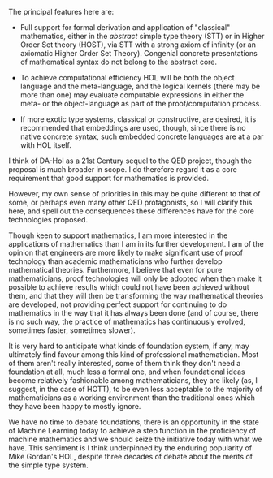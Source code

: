 The principal features here are:

* Full support for formal derivation and application of "classical" mathematics, either in the _abstract_ simple type theory (STT) or in Higher Order Set theory (HOST), via STT with a strong axiom of infinity (or an axiomatic Higher Order Set Theory).
Congenial concrete presentations of mathematical syntax do not belong to the abstract core.

* To achieve computational efficiency HOL will be both the object language and the meta-language, and the logical kernels (there may be more than one) may evaluate computable expressions in either the meta- or the object-language as part of the proof/computation process.

* If more exotic type systems, classical or constructive, are desired, it is recommended that embeddings are used, 
though, since there is no native concrete syntax, such embedded concrete languages are at a par with HOL itself.

 
I think of DA-Hol as a 21st Century sequel to the QED project, though the proposal is much broader in scope. I do therefore regard it as a core requirement that good support for mathematics is provided.

However, my own sense of priorities in this may be quite different to that of some, or perhaps even many other QED protagonists, so I will clarify this here, and spell out the consequences these differences have for the core technologies proposed.

Though keen to support mathematics, I am more interested in the applications of mathematics than I am in its further development. I am of the opinion that engineers are more likely to make significant use of proof technology than academic mathematicians who further develop mathematical theories. Furthermore, I believe that even for pure mathematicians, proof technologies will only be adopted when then make it possible to achieve results which could not have been achieved without them, and that they will then be transforming the way mathematical theories are developed, not providing perfect support for continuing to do mathematics in the way that it has always been done (and of course, there is no such way, the practice of mathematics has continuously evolved, sometimes faster, sometimes slower).

It is very hard to anticipate what kinds of foundation system, if any, may ultimately find favour among this kind of professional mathematician. Most of them aren't really interested, some of them think they don't need a foundation at all, much less a formal one, and when foundational ideas become relatively fashionable among mathematicians, they are likely (as, I suggest, in the case of HOTT), to be even less acceptable to the majority of mathematicians as a working environment than the traditional ones which they have been happy to mostly ignore.

We have no time to debate foundations, there is an opportunity in the state of Machine Learning today to achieve a step function in the proficiency of machine mathematics and we should seize the initiative today with what we have.
This sentiment is I think underpinned by the enduring popularity of Mike Gordan's HOL, despite three decades of debate about the merits of the simple type system.
